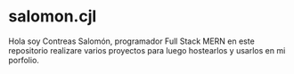 # salomon.cjl
Hola soy Contreas Salomón, programador Full Stack MERN en este repositorio realizare varios proyectos para luego hostearlos y usarlos en mi porfolio.
